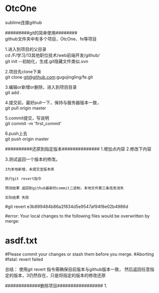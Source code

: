 # OtcOne
sublime连接github


#########git的简单使用########
<br>
github文件夹中有多个项目，OtcOne、fe等项目


1.进入到项目的父目录<br>
cd /F/学习/13其他职位技术/web前端开发/github/ <br>
git init --初始化，生成.git隐藏文件类似.svn

2.项目先clone下来<br>
git clone git@github.com:gugujingling/fe.git

3.编辑or新增or删除，进入到项目目录<br>
git add .

4.提交前，最好pull一下，保持与服务器版本一致，<br>
git pull origin master

5.commit提交，写说明<br>
git commit -m 'first_commit'

6.push上去<br>
git push origin master



##########还原到指定版本##############
1.增加点内容
2.修改下内容

3.测试返回一个版本的修改。

    3为本地新增，未提交至版本库

    执行git revert指令

    预测结果 返回到github最新的commit二进制，本地文件第三条信息消失  

    实际结果 失败

#git revert e3b899484b86a2f834d5e9547af94f8e02b4986d

#error: Your local changes to the following files would be overwritten by merge:
#        asdf.txt
#Please commit your changes or stash them before you merge.
#Aborting
#fatal: revert failed

总结： 使用git revert 指令需确保目前版本与github版本一致， 然后返回任意指定的版本，3仍然存在，只是将指定的版本的修改还原

#############删除项目#################
1.

